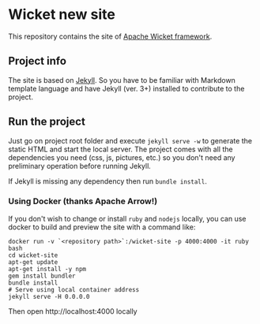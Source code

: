 # Wicket new site

This repository contains the site of [Apache Wicket
framework](http://wicket.apache.org).

## Project info

The site is based on [Jekyll](http://jekyllrb.com/). So you have to be
familiar with Markdown template language and have Jekyll (ver. 3+)
installed to contribute to the project.

## Run the project

Just go on project root folder and execute `jekyll serve -w` to generate
the static HTML and start the local server. The project comes with all
the dependencies you need (css, js, pictures, etc.) so you don't need
any preliminary operation before running Jekyll.

If Jekyll is missing any dependency then run `bundle install`.

### Using Docker (thanks Apache Arrow!)

If you don't wish to change or install `ruby` and `nodejs` locally, you can use docker to build and preview the site with a command like:

```shell
docker run -v `<repository path>`:/wicket-site -p 4000:4000 -it ruby bash
cd wicket-site
apt-get update
apt-get install -y npm
gem install bundler
bundle install
# Serve using local container address
jekyll serve -H 0.0.0.0
```

Then open http://localhost:4000 locally

